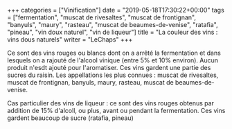 +++
categories = ["Vinification"]
date = "2019-05-18T17:30:22+00:00"
tags = ["fermentation", "muscat de rivesaltes", "muscat de frontignan", "banyuls", "maury", "rasteau", "muscat de beaumes-de-venise", "ratafia", "pineau", "vin doux naturel", "vin de liqueur"]
title = "La couleur des vins : vins dous naturels"
writer = "LeChaps"
+++

Ce sont des vins rouges ou blancs dont on a arrêté la fermentation et dans lesquels on a rajouté de l'alcool vinique (entre 5% et 10% environ). Aucun produit n'esdt ajouté pour l'aromatiser. Ces vins gardent une partie des sucres du raisin. Les appellations les plus connues : muscat de rivesaltes, muscat de frontignan, banyuls, maury, rasteau, muscat de beaumes-de-venise.  

Cas particulier des vins de liqueur : ce sont des vins rouges obtenus par addition de 15% d'alcoll, ou plus, avant ou pendant la fermentation. Ces vins gardent beaucoup de sucre (ratafia, pineau)